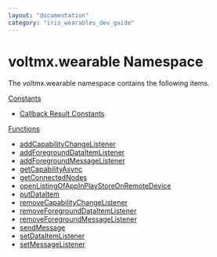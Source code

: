 ```yaml
---
layout: "documentation"
category: "iris_wearables_dev_guide"
---
```

                           


voltmx.wearable Namespace
=======================

The voltmx.wearable namespace contains the following items.

[Constants](voltmx.wearable_namespace_constants.html)

*   [Callback Result Constants](voltmx.wearable_namespace_constants.html#CallBackResult)

[Functions](voltmx.wearable_namespace_functions.html)

*   [addCapabilityChangeListener](voltmx.wearable_namespace_functions.html#addCapabilityChangeListener)
*   [addForegroundDataItemListener](voltmx.wearable_namespace_functions.html#addForegroundDataItemListener)
*   [addForegroundMessageListener](voltmx.wearable_namespace_functions.html#addForegroundMessageListener)
*   [getCapabilityAsync](voltmx.wearable_namespace_functions.html#getCapabilityAsync)
*   [getConnectedNodes](voltmx.wearable_namespace_functions.html#getConnectedNodes)
*   [openListingOfAppInPlayStoreOnRemoteDevice](voltmx.wearable_namespace_functions.html#openListingOfAppInPlayStoreOnRemoteDevice)
*   [putDataItem](voltmx.wearable_namespace_functions.html#putDataItem)
*   [removeCapabilityChangeListener](voltmx.wearable_namespace_functions.html#removeCapabilityChangeListener)
*   [removeForegroundDataItemListener](voltmx.wearable_namespace_functions.html#removeForegroundDataItemListener)
*   [removeForegroundMessageListener](voltmx.wearable_namespace_functions.html#removeForegroundMessageListener)
*   [sendMessage](voltmx.wearable_namespace_functions.html#sendMessage)
*   [setDataItemListener](voltmx.wearable_namespace_functions.html#setDataItemListener)
*   [setMessageListener](voltmx.wearable_namespace_functions.html#setMessageListener)
